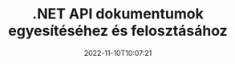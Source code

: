 ---
############################# Static ############################
layout: "product"
date: 2022-11-10T10:07:21
draft: false

product: "Merger"
product_tag: "merger"
platform: ".NET"
platform_tag: "net"

############################# Head ############################
head_title: "C# .NET Document Merging API | PDF Word Excel EPUB egyesítése és felosztása"
head_description: "C# .NET dokumentum-egyesítő API dokumentumoldalak kombinálásához, felosztásához, cseréjéhez vagy eltávolításához PDF, Microsoft Word, Excel, prezentációk, Visio és képformátumokból."

############################# Header ############################
title: ".NET API dokumentumok egyesítéséhez és felosztásához"
description: "API dokumentumok, diák és diagramok kombinálásához, felosztásához, cseréjéhez, vágásához vagy eltávolításához .NET alkalmazásokban."
button:
    enable: true

############################# SubMenu ############################
submenu:
    enable: true
    
    left:
        img_alt: "GroupDocs.Merger for .NET"
        image: "https://www.groupdocs.cloud/templates/groupdocs/images/product-logos/groupdocs-merger-net.png"
        product: "GroupDocs.Merger"
        platform: ".NET"

    middle:
        button:
            # button loop
            - link: "#overview"
              text: "Áttekintés"

            # button loop
            - link: "#features"
              text: "Jellemzők"

            # button loop
            - link: "#support"
              text: "Támogatás"

            # button loop
            - link: "https://products.groupdocs.app/merger"
              text: "Élő Demo"

            # button loop
            - link: "https://purchase.groupdocs.com/pricing/merger/net"
              text: "Árazás"

    right:
        link_download: "https://downloads.groupdocs.com/merger"
        link_learn: "https://docs.groupdocs.com/merger/net/"
        link_buy: "https://purchase.groupdocs.com"

############################# Overview ############################
overview:
    enable: true
    content: |
      A GroupDocs.Merger for .NET segít a csúcskategóriás üzleti alkalmazások gyors fejlesztésében C#, ASP.NET és más .NET technológiákban. Csak néhány sornyi kód lehetővé teszi a .NET-alkalmazások kombinálását, felosztását, átrendezését, cseréjét, levágását és eltávolítását egyetlen oldalról vagy dokumentumoldalak, diák, képek vagy diagramok gyűjteményéről. Ezeket a műveleteket biztonságos fájlokon hajtsa végre az ismert és ismeretlen fájlformátumok jelszavas védelmének beállításával vagy eltávolításával.  

      A GroupDocs.Merger for .NET használatával egyesítést hajthat végre; felosztás és egyéb kapcsolódó műveletek egyes dokumentumokon, valamint egy köteg dokumentumon. Programozottan összefűzheti az összes népszerű formátumú fájlokat, például Microsoft Word, Excel, PowerPoint, Visio, OpenDocument, PDF, XPS, TXT, CSV, e-könyv- és képfájlformátumokat.
    tabs:
      enable: true
      
      ## TAB ONE ##
      tab_one:
        description: |
          Az alábbiakban a GroupDocs.Merger for .NET áttekintése látható:
      
        left:
          enable: true
          icon: "fab fa-html5"
          title: "Dokumentumműveletek"
          content: |
            * Oldalsorrend módosítása
            * Oldalak eltávolítása vagy törlése
            * Dokumentum felosztása vagy törése
            * Cserélje fel vagy keverje össze bármelyik két oldalt
            * Vágjon egy vagy több oldalt
            * Csatlakoztasson több dokumentumot
        
        right:
          enable: true
          icon: "fab fa-html5"
          title: "Biztonsági műveletek"
          content: |
            * Dokumentumbiztonság beállítása
            * Ellenőrizze a dokumentum biztonsági állapotát
            * Állítsa be a dokumentum jelszavát
            * A dokumentum jelszavának frissítése
            * Távolítsa el a dokumentum jelszavát
      
      ## TAB TWO ##
      tab_two:
        description: |
          A GroupDocs.Merger for .NET támogatja a következő [dokumentumfájl-formátumok](https://docs.groupdocs.com/merger/net/supported-document-formats/) egyesítését:

        left:
          enable: true
          table:
            # table loop
            - title: "Microsoft Office"
              content: |
                * **Szó:** DOC, DOCX, DOCM, DOT, DOTX, DOTM, RTF, TXT
                * **Excel:** XLS, XLSX, XLSM, XLSB, XLTM, XLT, XLTM, XLTX, XLAM, SXC, SpreadsheetML
                * **PowerPoint:** PPT, PPTX, PPS, PPSX, PPSM, POT, POTM, POTX, PPTM
                * **OneNote:** EGY

        right:
          enable: true
          table:
            # table loop
            - title: "OpenDocument és egyéb formátumok"
              content: |
                * **OpenDocument formátumok**: ODT, OTT, ODP, OTP, ODS
                * **Rögzített elrendezés**: PDF, XPS
                * **Képek**: BMP, PNG, TIFF
                * **Web**: HTML, MHT, MHTML
                * **Szöveg**: TXT, CSV, TSV
                * **LaTex**: TEX
                * **E-könyv**: EPUB

      ## TAB THREE ##
      tab_three:
        description: |
          A GroupDocs.Merger for .NET a következő operációs rendszereket, keretrendszereket és csomagkezelőket támogatja:
        
        left:
          enable: true
          table:
            # table loop
            - icon: "fab fa-windows"
              title: "Operációs rendszer"
              content: |
                * Windows asztal
                * Windows Server
                * Windows Azure
                * Linux

            # table loop
            - icon: "fas fa-code"
              title: "Támogatott keretrendszerek"
              content: |
                * .NET Framework 2.0 vagy újabb
                * Mono Framework 1.2 vagy újabb
                * .NET Standard 2.0
                * .NET Core 2.0

        right:
          enable: true
          table:
            # table loop
            - icon: "fas fa-box"
              title: "Csomagkezelő"
              content: |
                * NuGet

            # table loop
            - icon: "fas fa-tools"
              title: "Fejlesztési környezetek"
              content: |
                * Microsoft Visual Studio
                * Xamarin.Android
                * Xamarin.IOS
                * Xamarin.Mac
                * MonoDevelop

############################# Features ############################
features:
    enable: true
    title: "GroupDocs.Merger for .NET Features"

    feature:
      # feature loop
      - icon: "fas fa-copy"
        content: "Több oldal, diák és diagram egyesítése és egyesítése egyetlen dokumentumban"
       
      # feature loop
      - icon: "fas fa-eye"
        content: "A nagy dokumentumok felosztása és felosztása több kisebb fájlra"

      # feature loop
      - icon: "fas fa-bolt"
        content: "Oldalak, diák vagy diagramok átrendezése, keverése és átrendezése"
      
      # feature loop
      - icon: "fas fa-file-powerpoint"
        content: "Cseréljen és cseréljen két oldalt, diát vagy diagramot egymással egy dokumentumon belül"

      # feature loop
      - icon: "fas fa-code"
        content: "Vágja le a dokumentumot meghatározott oldalak, diák vagy diagramok eltávolításával"

      # feature loop
      - icon: "fas fa-cloud"
        content: "Távolítsa el az oldalak, diák vagy diagramok egyetlen vagy gyűjteményét"

      # feature loop
      - icon: "fas fa-remove-format"
        content: "Nagyszámú dokumentum kötegelt összefűzése"

      # feature loop
      - icon: "fas fa-comment-slash"
        content: "Programozottan ellenőrizze, hogy egy dokumentum jelszóval védett-e"

      # feature loop
      - icon: "fas fa-location-arrow"
        content: "Állítsa be, állítsa vissza és távolítsa el az ismert és ismeretlen dokumentumformátumok jelszavát"

      # feature loop
      - icon: "fas fa-border-all"
        content: "A támogatott fájlformátumok listájának lekérése – Szöveg felosztása és összekapcsolása (ERR) naplófájl formátum"

      # feature loop
      - icon: "fas fa-wrench"
        content: "Forgassa el az oldalakat, és módosítsa az ismert és ismeretlen formátumok tájolását"

      # feature loop
      - icon: "fas fa-columns"
        content: "Több különböző formátumú fájl kombinálása DOC, DOCX és XPS formátumban"

      # feature loop
      - icon: "fas fa-file-word"
        content: "Nagy szövegfájlok felosztása sorszámok szerint"

      # feature loop
      - icon: "fas fa-envelope"
        content: "Szerezze be a dokumentumoldalak képi megjelenítését és a diagramcsalád formátumait"

      # feature loop
      - icon: "fas fa-print"
        content: "Csatlakoztassa a képeket háttérszínnel az üres fekete képterületért"

      # feature loop
      - icon: "fas fa-file-archive"
        content: "Különböző típusú dokumentumok (DOC, XLS, PPT stb.) egyesítése egyetlen PDF-fájlba"

      # feature loop
      - icon: "fas fa-lock"
        content: "Egyszerűen importálhat OLE objektumokat Microsoft Word, Excel, prezentáció és OpenDocument fájltípusokba"

      # feature loop
      - icon: "fas fa-file-code"
        content: "Más dokumentumok hozzáadása a diagramoldalhoz az OLE objektumok segítségével"

    more_feature:
      # more_feature_loop
      - title: "Távolítsa el a kívánt oldalakat a dokumentumokból"
        content: |
          A GroupDocs.Merger for .NET API segít törölni a nem kívánt oldalakat a dokumentumból.
      
      # more_feature_loop
      - title: "Alkalmazza az átalakítást a renderelt kimenetre"
        content: "Különféle átalakításokat hajthat végre a megjelenített kimeneti dokumentumon a GroupDocs.Merger for .NET API használatával. Ezekkel az átalakítási beállításokkal szabályozhatja a renderelt kimenet megjelenítési módját. A rendelkezésre álló átalakítások a következők: oldalforgatás, oldal-újrarendezési lehetőség és szöveges vízjel alkalmazása."

      # more_feature_loop
      - title: "Ellenőrizze az ismeretlen dokumentumformátum jelszavát"
        content: "A GroupDocs.Merger for .NET API lehetővé teszi az ismeretlen formátumú dokumentumok jelszavának ellenőrzését."

############################# Support ############################
support:
    enable: true

############################# Solutions ############################
solutions:
    enable: true
    title: "A GroupDocs.Merger dokumentum-egyesítési API-kat kínál más népszerű fejlesztői környezetekhez"

    solution:
        # solution loop
        - img_alt: "GroupDocs.Merger for Java"
          image: "https://www.groupdocs.cloud/templates/groupdocs/images/product-logos/groupdocs-merger-java.png"
          product: "GroupDocs.Merger"
          platform: "Java"
          link: "/merger/java/"

############################# Back to top ###############################
back_to_top:
  enable: true
---